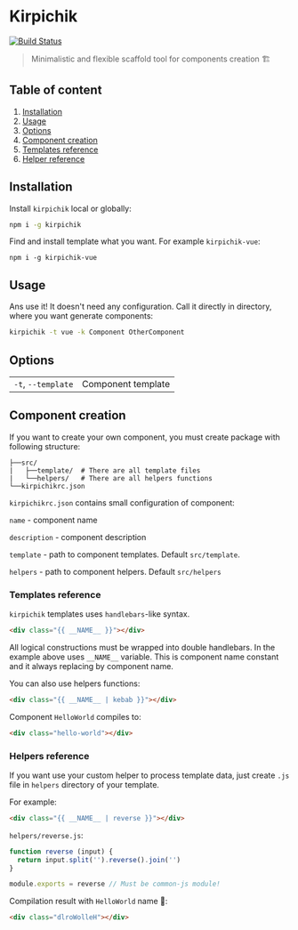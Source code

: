 # Kirpichik

[![Build Status](https://travis-ci.org/kirpichikjs/kirpichik.svg?branch=master)](https://travis-ci.org/kirpichikjs/kirpichik)

> Minimalistic and flexible scaffold tool for components creation :building_construction:

## Table of content

1. [Installation]()
2. [Usage]()
3. [Options]()
4. [Component creation]()
5. [Templates reference]()
6. [Helper reference]()

## Installation

Install `kirpichik` local or globally:

```bash
npm i -g kirpichik
```

Find and install template what you want. For example `kirpichik-vue`:

```
npm i -g kirpichik-vue
```

## Usage

Ans use it! It doesn't need any configuration. Call it directly in directory,
where you want generate components:

```bash
kirpichik -t vue -k Component OtherComponent
```

## Options

|                   |                                                            |
|-------------------|------------------------------------------------------------|
|`-t`, `--template` | Component template                                         |

## Component creation

If you want to create your own component, you must create package with following
structure:

```
├──src/
|   ├──template/  # There are all template files
|   └──helpers/   # There are all helpers functions
└──kirpichikrc.json
```

`kirpichikrc.json` contains small configuration of component:

`name` - component name

`description` - component description

`template` - path to component templates. Default `src/template`.

`helpers` - path to component helpers. Default `src/helpers`

### Templates reference

`kirpichik` templates uses `handlebars`-like syntax.

```html
<div class="{{ __NAME__ }}"></div>
```

All logical constructions must be wrapped into double handlebars. In the
example above uses `__NAME__` variable. This is component name constant and it
always replacing by component name.

You can also use helpers functions:

```html
<div class="{{ __NAME__ | kebab }}"></div>
```

Component `HelloWorld` compiles to:

```html
<div class="hello-world"></div>
```

### Helpers reference

If you want use your custom helper to process template data, just create `.js`
file in `helpers` directory of your template.

For example:

```html
<div class="{{ __NAME__ | reverse }}"></div>
```

`helpers/reverse.js`:

```js
function reverse (input) {
  return input.split('').reverse().join('')
}

module.exports = reverse // Must be common-js module!
```

Compilation result with `HelloWorld` name :tada::

```html
<div class="dlroWolleH"></div>
```
